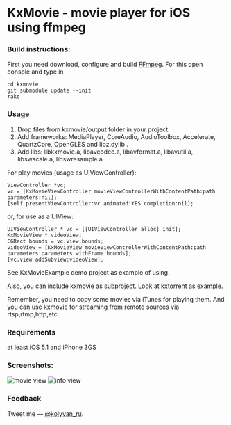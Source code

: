 KxMovie - movie player for iOS using ffmpeg
===========================================

### Build instructions:

First you need download, configure and build [FFmpeg](http://ffmpeg.org/index.html).
For this open console and type in
	
	cd kxmovie
	git submodule update --init	
	rake

### Usage

1. Drop files from kxmovie/output folder in your project.
2. Add frameworks: MediaPlayer, CoreAudio, AudioToolbox, Accelerate, QuartzCore, OpenGLES and libz.dylib .
3. Add libs: libkxmovie.a, libavcodec.a, libavformat.a, libavutil.a, libswscale.a, libswresample.a

For play movies (usage as UIViewController):

	ViewController *vc;
	vc = [KxMovieViewController movieViewControllerWithContentPath:path parameters:nil];
	[self presentViewController:vc animated:YES completion:nil];

or, for use as a UIView:

	UIViewController * vc = [[UIViewController alloc] init];
	KxMovieView * videoView;
	CGRect bounds = vc.view.bounds;
	videoView = [KxMovieView movieViewControllerWithContentPath:path parameters:parameters withFrame:bounds];
	[vc.view addSubview:videoView];

See KxMovieExample demo project as example of using.

Also, you can include kxmovie as subproject.
Look at [kxtorrent](https://github.com/kolyvan/kxtorrent) as example.

Remember, you need to copy some movies via iTunes for playing them.
And you can use kxmovie for streaming from remote sources via rtsp,rtmp,http,etc.

### Requirements

at least iOS 5.1 and iPhone 3GS 

### Screenshots:

![movie view](https://raw.github.com/kolyvan/kxmovie/master/screenshot-movie.png "Movie View")
![info view](https://raw.github.com/kolyvan/kxmovie/master/screenshot-info.png "Info View")

### Feedback

Tweet me — [@kolyvan_ru](http://twitter.com/kolyvan_ru).
